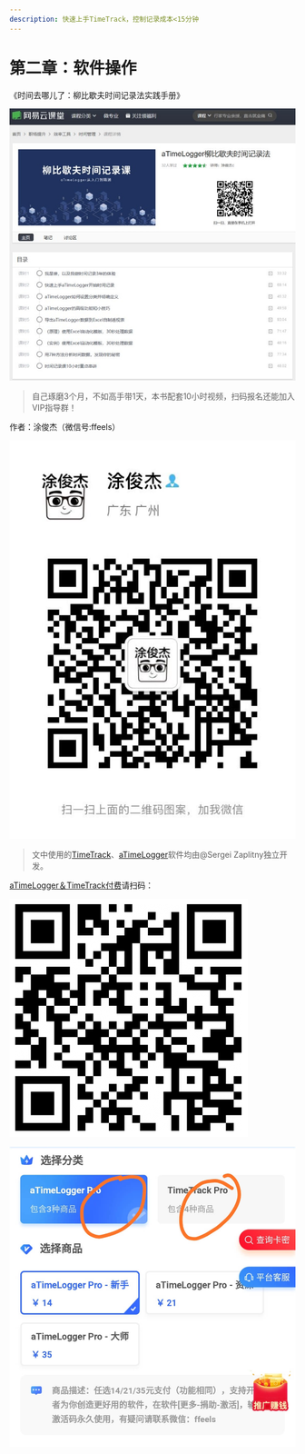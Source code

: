 ```yaml
---
description: 快速上手TimeTrack，控制记录成本<15分钟
---
```


# 第二章：软件操作

《时间去哪儿了：柳比歇夫时间记录法实践手册》

![&#x626B;&#x7801;&#x770B;&#x65F6;&#x95F4;&#x8BB0;&#x5F55;&#x8BFE;&#x76EE;&#x5F55;&#xFF06;&#x5B66;&#x5458;&#x8BC4;&#x4EF7;](../.gitbook/assets/xin-jian-microsoft-powerpoint-huan-deng-pian-fang-ying-kan-tu-wang%20%281%29.jpg)

> 自己琢磨3个月，不如高手带1天，本书配套10小时视频，扫码报名还能加入VIP指导群！

作者：涂俊杰（微信号:ffeels）

![](../.gitbook/assets/qq-tu-pian-20190901163114.jpg)

> 文中使用的[TimeTrack](http://timetrack.io/)、[aTimeLogger](http://www.atimelogger.com/)软件均由@Sergei Zaplitny独立开发。

[aTimeLogger＆TimeTrack付费](https://shijian.tujunjie.com/ch06/ch06.47#wo-yong-an-zhuo-timetrack-dan-shi-wu-fa-sheng-ji-zen-me-jie-jue)请扫码：

![&#x626B;&#x7801;&#x652F;&#x4ED8;](../.gitbook/assets/tu-pian%20%28125%29.png)

![&#x626B;&#x7801;&#x540E;&#x53EF;&#x4EE5;&#x9009;&#x62E9;ATM&#x6216;TT&#x4ED8;&#x8D39;](../.gitbook/assets/xtim-tu-pian-20200307125134.jpg)

